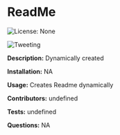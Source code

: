 
# ReadMe

![License: None](https://img.shields.io/badge/License-None-brightgreen)

![Tweeting](https://img.shields.io/twitter/url/http/shields.io.svg?style=social)

__Description:__
Dynamically created

__Installation:__
NA

__Usage:__
Creates Readme dynamically

__Contributors:__
undefined

__Tests:__
undefined

__Questions:__
NA

